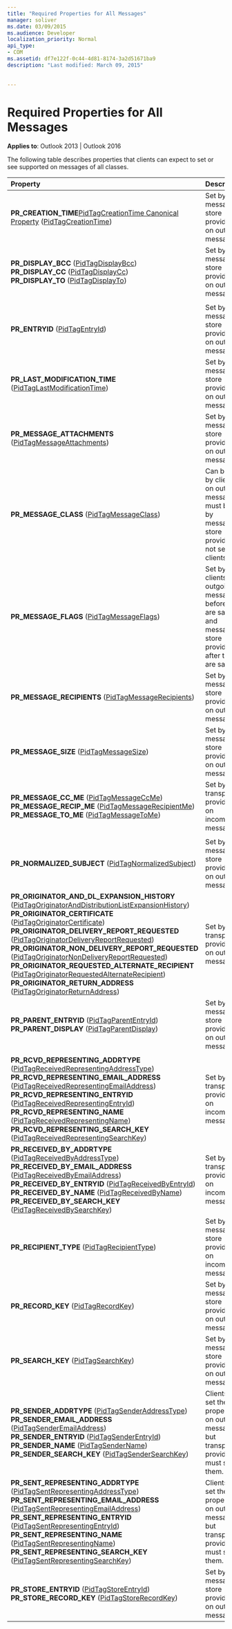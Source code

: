```yaml
---
title: "Required Properties for All Messages"
manager: soliver
ms.date: 03/09/2015
ms.audience: Developer
localization_priority: Normal
api_type:
- COM
ms.assetid: df7e122f-0c44-4d81-8174-3a2d51671ba9
description: "Last modified: March 09, 2015"
 
 
---
```


# Required Properties for All Messages

  
  
**Applies to**: Outlook 2013 | Outlook 2016 
  
The following table describes properties that clients can expect to set or see supported on messages of all classes.
  
|**Property**|**Description**|
|:-----|:-----|
|**PR_CREATION_TIME**[PidTagCreationTime Canonical Property](pidtagcreationtime-canonical-property.md) ([PidTagCreationTime](pidtagcreationtime-canonical-property.md))  <br/> |Set by message store providers on outgoing messages.  <br/> |
|**PR_DISPLAY_BCC** ([PidTagDisplayBcc](pidtagdisplaybcc-canonical-property.md))  <br/> **PR_DISPLAY_CC** ([PidTagDisplayCc](pidtagdisplaycc-canonical-property.md))  <br/> **PR_DISPLAY_TO** ([PidTagDisplayTo](pidtagdisplayto-canonical-property.md))  <br/> |Set by message store providers on outgoing messages.  <br/> |
|||
|**PR_ENTRYID** ([PidTagEntryId](pidtagentryid-canonical-property.md))  <br/> |Set by message store providers on outgoing messages.  <br/> |
|**PR_LAST_MODIFICATION_TIME** ([PidTagLastModificationTime](pidtaglastmodificationtime-canonical-property.md))  <br/> |Set by message store providers on outgoing messages.  <br/> |
|**PR_MESSAGE_ATTACHMENTS** ([PidTagMessageAttachments](pidtagmessageattachments-canonical-property.md))  <br/> |Set by message store providers on outgoing messages.  <br/> |
|**PR_MESSAGE_CLASS** ([PidTagMessageClass](pidtagmessageclass-canonical-property.md))  <br/> |Can be set by clients on outgoing messages; must be set by message store providers if not set by clients.  <br/> |
|**PR_MESSAGE_FLAGS** ([PidTagMessageFlags](pidtagmessageflags-canonical-property.md))  <br/> |Set by clients on outgoing messages before they are saved and message store providers after they are saved.  <br/> |
|**PR_MESSAGE_RECIPIENTS** ([PidTagMessageRecipients](pidtagmessagerecipients-canonical-property.md))  <br/> |Set by message store providers on outgoing messages.  <br/> |
|**PR_MESSAGE_SIZE** ([PidTagMessageSize](pidtagmessagesize-canonical-property.md))  <br/> |Set by message store providers on outgoing messages.  <br/> |
|**PR_MESSAGE_CC_ME** ([PidTagMessageCcMe](pidtagmessageccme-canonical-property.md))  <br/> **PR_MESSAGE_RECIP_ME** ([PidTagMessageRecipientMe](pidtagmessagerecipientme-canonical-property.md))  <br/> **PR_MESSAGE_TO_ME** ([PidTagMessageToMe](pidtagmessagetome-canonical-property.md))  <br/> |Set by transport providers on incoming messages.  <br/> |
|||
|**PR_NORMALIZED_SUBJECT** ([PidTagNormalizedSubject](pidtagnormalizedsubject-canonical-property.md))  <br/> |Set by message store providers on outgoing messages  <br/> |
|**PR_ORIGINATOR_AND_DL_EXPANSION_HISTORY** ([PidTagOriginatorAndDistributionListExpansionHistory](pidtagoriginatoranddistributionlistexpansionhistory-canonical-property.md))  <br/> **PR_ORIGINATOR_CERTIFICATE** ([PidTagOriginatorCertificate](pidtagoriginatorcertificate-canonical-property.md))  <br/> **PR_ORIGINATOR_DELIVERY_REPORT_REQUESTED** ([PidTagOriginatorDeliveryReportRequested](pidtagoriginatordeliveryreportrequested-canonical-property.md))  <br/> **PR_ORIGINATOR_NON_DELIVERY_REPORT_REQUESTED** ([PidTagOriginatorNonDeliveryReportRequested](pidtagoriginatornondeliveryreportrequested-canonical-property.md))  <br/> **PR_ORIGINATOR_REQUESTED_ALTERNATE_RECIPIENT** ([PidTagOriginatorRequestedAlternateRecipient](pidtagoriginatorrequestedalternaterecipient-canonical-property.md))  <br/> **PR_ORIGINATOR_RETURN_ADDRESS** ([PidTagOriginatorReturnAddress](pidtagoriginatorreturnaddress-canonical-property.md))  <br/> |Set by transport providers on outgoing messages.  <br/> |
|**PR_PARENT_ENTRYID** ([PidTagParentEntryId](pidtagparententryid-canonical-property.md))  <br/> **PR_PARENT_DISPLAY** ([PidTagParentDisplay](pidtagparentdisplay-canonical-property.md))  <br/> |Set by message store providers on outgoing messages.  <br/> |
|||
|**PR_RCVD_REPRESENTING_ADDRTYPE** ([PidTagReceivedRepresentingAddressType](pidtagreceivedrepresentingaddresstype-canonical-property.md))  <br/> **PR_RCVD_REPRESENTING_EMAIL_ADDRESS** ([PidTagReceivedRepresentingEmailAddress](pidtagreceivedrepresentingemailaddress-canonical-property.md))  <br/> **PR_RCVD_REPRESENTING_ENTRYID** ([PidTagReceivedRepresentingEntryId](pidtagreceivedrepresentingentryid-canonical-property.md))  <br/> **PR_RCVD_REPRESENTING_NAME** ([PidTagReceivedRepresentingName](pidtagreceivedrepresentingname-canonical-property.md))  <br/> **PR_RCVD_REPRESENTING_SEARCH_KEY** ([PidTagReceivedRepresentingSearchKey](pidtagreceivedrepresentingsearchkey-canonical-property.md))  <br/> |Set by transport providers on incoming messages.  <br/> |
|**PR_RECEIVED_BY_ADDRTYPE** ([PidTagReceivedByAddressType](pidtagreceivedbyaddresstype-canonical-property.md))  <br/> **PR_RECEIVED_BY_EMAIL_ADDRESS** ([PidTagReceivedByEmailAddress](pidtagreceivedbyemailaddress-canonical-property.md))  <br/> **PR_RECEIVED_BY_ENTRYID** ([PidTagReceivedByEntryId](pidtagreceivedbyentryid-canonical-property.md))  <br/> **PR_RECEIVED_BY_NAME** ([PidTagReceivedByName](pidtagreceivedbyname-canonical-property.md))  <br/> **PR_RECEIVED_BY_SEARCH_KEY** ([PidTagReceivedBySearchKey](pidtagreceivedbysearchkey-canonical-property.md))  <br/> |Set by transport providers on incoming messages.  <br/> |
|**PR_RECIPIENT_TYPE** ([PidTagRecipientType](pidtagrecipienttype-canonical-property.md))  <br/> |Set by message store providers on incoming messages.  <br/> |
|**PR_RECORD_KEY** ([PidTagRecordKey](pidtagrecordkey-canonical-property.md))  <br/> |Set by message store providers on outgoing messages.  <br/> |
|**PR_SEARCH_KEY** ([PidTagSearchKey](pidtagsearchkey-canonical-property.md))  <br/> |Set by message store providers on outgoing messages.  <br/> |
|**PR_SENDER_ADDRTYPE** ([PidTagSenderAddressType](pidtagsenderaddresstype-canonical-property.md))  <br/> **PR_SENDER_EMAIL_ADDRESS** ([PidTagSenderEmailAddress](pidtagsenderemailaddress-canonical-property.md))  <br/> **PR_SENDER_ENTRYID** ([PidTagSenderEntryId](pidtagsenderentryid-canonical-property.md))  <br/> **PR_SENDER_NAME** ([PidTagSenderName](pidtagsendername-canonical-property.md))  <br/> **PR_SENDER_SEARCH_KEY** ([PidTagSenderSearchKey](pidtagsendersearchkey-canonical-property.md))  <br/> |Clients can set these properties on outgoing messages, but transport providers must set them.  <br/> |
|**PR_SENT_REPRESENTING_ADDRTYPE** ([PidTagSentRepresentingAddressType](pidtagsentrepresentingaddresstype-canonical-property.md))  <br/> **PR_SENT_REPRESENTING_EMAIL_ADDRESS** ([PidTagSentRepresentingEmailAddress](pidtagsentrepresentingemailaddress-canonical-property.md))  <br/> **PR_SENT_REPRESENTING_ENTRYID** ([PidTagSentRepresentingEntryId](pidtagsentrepresentingentryid-canonical-property.md))  <br/> **PR_SENT_REPRESENTING_NAME** ([PidTagSentRepresentingName](pidtagsentrepresentingname-canonical-property.md))  <br/> **PR_SENT_REPRESENTING_SEARCH_KEY** ([PidTagSentRepresentingSearchKey](pidtagsentrepresentingsearchkey-canonical-property.md))  <br/> |Clients can set these properties on outgoing messages, but transport providers must set them.  <br/> |
|**PR_STORE_ENTRYID** ([PidTagStoreEntryId](pidtagstoreentryid-canonical-property.md))  <br/> **PR_STORE_RECORD_KEY** ([PidTagStoreRecordKey](pidtagstorerecordkey-canonical-property.md))  <br/> |Set by message store providers on outgoing messages.  <br/> |
   


